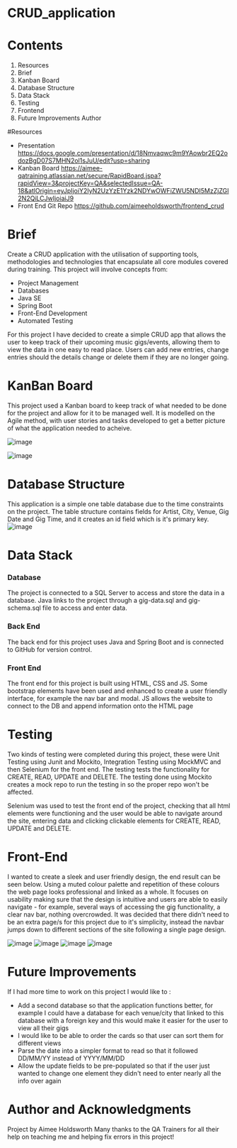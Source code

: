 # CRUD_application

# Contents
1. Resources
2. Brief
3. Kanban Board
4. Database Structure
5. Data Stack
6. Testing
7. Frontend
8. Future Improvements
Author

#Resources
- Presentation https://docs.google.com/presentation/d/18Nmvaqwc9m9YAowbr2EQ2odozBgD07S7MHN2ol1sJuU/edit?usp=sharing 
- Kanban Board https://aimee-qatraining.atlassian.net/secure/RapidBoard.jspa?rapidView=3&projectKey=QA&selectedIssue=QA-18&atlOrigin=eyJpIjoiY2IyN2UzYzE1Yzk2NDYwOWFiZWU5NDI5MzZjZGI2N2QiLCJwIjoiaiJ9
- Front End Git Repo https://github.com/aimeeholdsworth/frontend_crud

# Brief 

Create a CRUD application with the utilisation of supporting tools, methodologies and technologies that encapsulate all core modules covered during training.
This project will involve concepts from:

- Project Management
- Databases
- Java SE
- Spring Boot
- Front-End Development
- Automated Testing

For this project I have decided to create a simple CRUD app that allows the user to keep track of their upcoming music gigs/events, allowing them to view the data in one easy to read place. Users can add new entries, change entries should the details change or delete them if they are no longer going.

# KanBan Board
This project used a Kanban board to keep track of what needed to be done for the project and allow for it to be managed well. It is modelled on the Agile method, with user stories and tasks developed to get a better picture of what the application needed to acheive. 

![image](https://user-images.githubusercontent.com/33550375/111071783-a8cc7380-84cf-11eb-9232-dc80f072f9e4.png)

![image](https://user-images.githubusercontent.com/33550375/111071823-cd285000-84cf-11eb-90f2-4413ffb11dcd.png)


# Database Structure
This application is a simple one table database due to the time constraints on the project. The table structure contains fields for Artist, City, Venue, Gig Date and Gig Time, and it creates an id field which is it's primary key.
![image](https://user-images.githubusercontent.com/33550375/111071972-7e2eea80-84d0-11eb-8e9d-585f097780aa.png)

# Data Stack
### Database
The project is connected to a SQL Server to access and store the data in a database. Java links to the project through a gig-data.sql and gig-schema.sql file to access and enter data.

### Back End
The back end for this project uses Java and Spring Boot and is connected to GitHub for version control.

### Front End
The front end for this project is built using HTML, CSS and JS. Some bootstrap elements have been used and enhanced to create a user friendly interface, for example the nav bar and modal. JS allows the website to connect to the DB and append information onto the HTML page

# Testing
Two kinds of testing were completed during this project, these were Unit Testing using Junit and Mockito, Integration Testing using MockMVC and then Selenium for the front end. The testing tests the functionality for CREATE, READ, UPDATE and DELETE. The testing done using Mockito creates a mock repo to run the testing in so the proper repo won't be affected.

Selenium was used to test the front end of the project, checking that all html elements were functioning and the user would be able to navigate around the site, entering data and clicking clickable elements for CREATE, READ, UPDATE and DELETE.

# Front-End
I wanted to create a sleek and user friendly design, the end result can be seen below. Using a muted colour palette and repetition of these colours the web page looks professional and linked as a whole. It focuses on usability making sure that the design is intuitive and users are able to easily navigate - for example, several ways of accessing the gig functionality, a clear nav bar, nothing overcrowded. It was decided that there didn't need to be an extra page/s for this project due to it's simplicity, instead the navbar jumps down to different sections of the site following a single page design.

![image](https://user-images.githubusercontent.com/33550375/111075085-24352180-84de-11eb-92da-d864d4955ca8.png)
![image](https://user-images.githubusercontent.com/33550375/111076368-f357eb00-84e3-11eb-9224-2691d6a15489.png)
![image](https://user-images.githubusercontent.com/33550375/111076381-066abb00-84e4-11eb-816e-6569fae0ef3a.png)
![image](https://user-images.githubusercontent.com/33550375/111076398-14b8d700-84e4-11eb-87e0-39c32c87616a.png)

# Future Improvements
If I had more time to work on this project I would like to :
* Add a second database so that the application functions better, for example I could have a database for each venue/city that linked to this database with a foreign key and this would make it easier for the user to view all their gigs
* I would like to be able to order the cards so that user can sort them for different views
* Parse the date into a simpler format to read so that it followed DD/MM/YY instead of YYYY/MM/DD
* Allow the update fields to be pre-populated so that if the user just wanted to change one element they didn't need to enter nearly all the info over again

# Author and Acknowledgments
Project by Aimee Holdsworth
Many thanks to the QA Trainers for all their help on teaching me and helping fix errors in this project!





